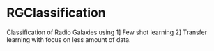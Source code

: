 # RGClassification

Classification of Radio Galaxies using 1] Few shot learning 2] Transfer learning with focus on less amount of data.
